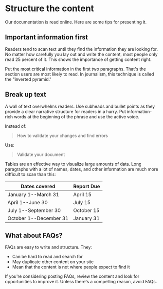 # Structure the content

Our documentation is read online. Here are some tips for presenting it.

## Important information first

Readers tend to scan text until they find the information they are looking for. No matter how carefully you lay out and write the content, most people only read 25 percent of it. This shows the importance of getting content right.

Put the most critical information in the first two paragraphs. That's the section users are most likely to read. In journalism, this technique is called the "inverted pyramid."

## Break up text

A wall of text overwhelms readers. Use subheads and bullet points as they provide a clear narrative structure for readers in a hurry. Put information-rich words at the beginning of the phrase and use the active voice.

Instead of:

> How to validate your changes and find errors

Use:

> Validate your document

Tables are an effective way to visualize large amounts of data. Long paragraphs with a lot of names, dates, and other information are much more difficult to scan than this:

| Dates covered|Report Due|
|---|---|
|January 1--March 31|April  15|
|April 1--June 30|July 15|
|July 1--September 30|October 15|
|October 1--December 31 |January 31|


## What about FAQs?

FAQs are easy to write and structure. They:

* Can be hard to read and search for
* May duplicate other content on your site
* Mean that the content is not where people expect to find it

If you're considering posting FAQs, review the content and look for opportunities to improve it. Unless there's a compelling reason, avoid FAQs.
